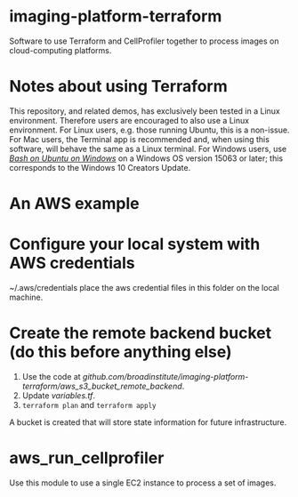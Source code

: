 # imaging-platform-terraform
Software to use Terraform and CellProfiler together to process images on cloud-computing platforms.

# Notes about using Terraform
This repository, and related demos, has exclusively been tested in a Linux environment. Therefore users are encouraged to also use a Linux environment. For Linux users, e.g. those running Ubuntu, this is a non-issue. For Mac users, the Terminal app is recommended and, when using this software, will behave the same as a Linux terminal. For Windows users, use [*Bash on Ubuntu on Windows*](https://msdn.microsoft.com/en-us/commandline/wsl/about) on a Windows OS version 15063 or later; this corresponds to the Windows 10 Creators Update.

# An AWS example
# Configure your local system with AWS credentials
~/.aws/credentials place the aws credential files in this folder on the local machine.

# Create the remote backend bucket (do this before anything else)
1. Use the code at *github.com/broadinstitute/imaging-platform-terraform/aws_s3_bucket_remote_backend*.
1. Update *variables.tf*.
1. `terraform plan` and `terraform apply`

A bucket is created that will store state information for future infrastructure.

# aws_run_cellprofiler
Use this module to use a single EC2 instance to process a set of images.
